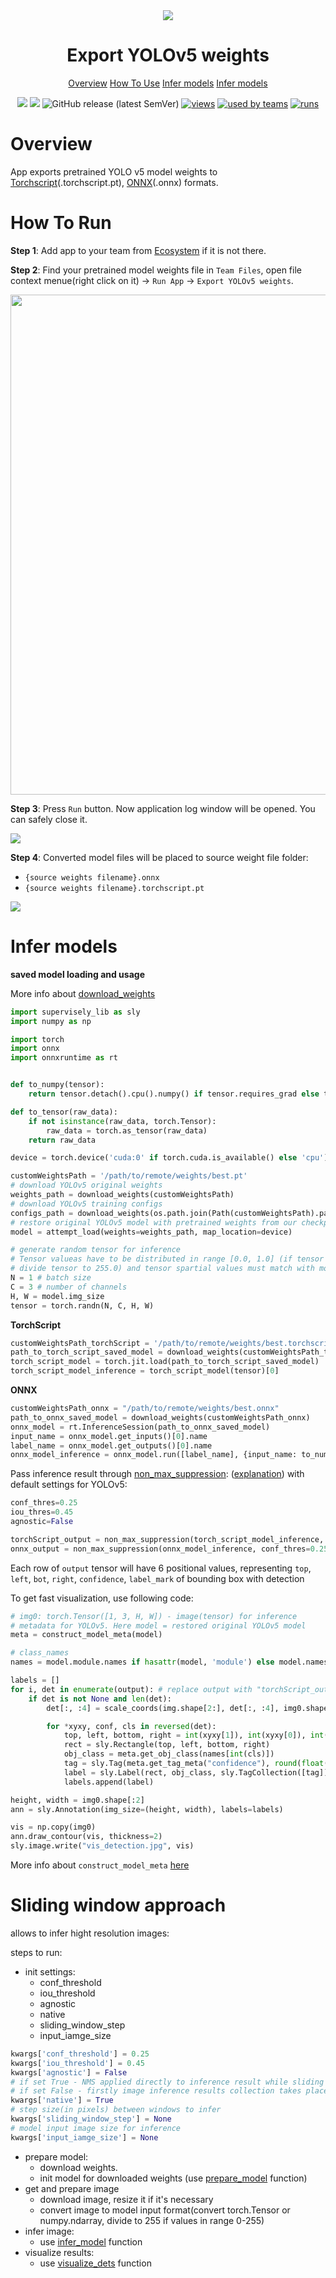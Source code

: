 <div align="center" markdown>
<img src="https://i.imgur.com/VwuZNID.png"/>

# Export YOLOv5 weights

<p align="center">
  <a href="#Overview">Overview</a>
  <a href="#How-To-Use">How To Use</a>
  <a href="#Infer-models">Infer models</a>
  <a href="Sliding-window-approach">Infer models</a>
</p>

[![](https://img.shields.io/badge/supervisely-ecosystem-brightgreen)](https://ecosystem.supervise.ly/apps/supervisely-ecosystem/yolov5/supervisely/export_weights)
[![](https://img.shields.io/badge/slack-chat-green.svg?logo=slack)](https://supervise.ly/slack)
![GitHub release (latest SemVer)](https://img.shields.io/github/v/release/supervisely-ecosystem/yolov5)
[![views](https://app.supervise.ly/public/api/v3/ecosystem.counters?repo=supervisely-ecosystem/yolov5/supervisely/export_weights&counter=views&label=views)](https://supervise.ly)
[![used by teams](https://app.supervise.ly/public/api/v3/ecosystem.counters?repo=supervisely-ecosystem/yolov5/supervisely/export_weights&counter=downloads&label=used%20by%20teams)](https://supervise.ly)
[![runs](https://app.supervise.ly/public/api/v3/ecosystem.counters?repo=supervisely-ecosystem/yolov5/supervisely/export_weights&counter=runs&label=runs&123)](https://supervise.ly)

</div>

# Overview

App exports pretrained YOLO v5 model weights to [Torchscript](https://pytorch.org/docs/stable/jit.html?highlight=model%20features)(.torchscript.pt), [ONNX](https://onnx.ai/index.html)(.onnx) formats. 

# How To Run
**Step 1**: Add app to your team from [Ecosystem](https://ecosystem.supervise.ly/apps/import-mot-format) if it is not there.

**Step 2**: Find your pretrained model weights file in `Team Files`, open file context menue(right click on it) -> `Run App` -> `Export YOLOv5 weights`.

<img src="https://i.imgur.com/uzMlQ2e.png" width="800px"/>

**Step 3**: Press `Run` button. Now application log window will be opened. You can safely close it.

<img src="https://i.imgur.com/zjXgxhg.png"/>

**Step 4**: Converted model files will be placed to source weight file folder:
 - `{source weights filename}.onnx`
 - `{source weights filename}.torchscript.pt`

<img src="https://i.imgur.com/Xk2Gzr0.png"/>

# Infer models

**saved model loading and usage**

More info about [download_weights](https://github.com/supervisely-ecosystem/yolov5/blob/2016c53e12c3e22c313e5313143d75eac75f15da/supervisely/export_weights/src/app_utils.py#L11)
```python
import supervisely_lib as sly
import numpy as np

import torch
import onnx
import onnxruntime as rt


def to_numpy(tensor):
    return tensor.detach().cpu().numpy() if tensor.requires_grad else tensor.cpu().numpy()

def to_tensor(raw_data):
    if not isinstance(raw_data, torch.Tensor):
        raw_data = torch.as_tensor(raw_data)    
    return raw_data

device = torch.device('cuda:0' if torch.cuda.is_available() else 'cpu')

customWeightsPath = '/path/to/remote/weights/best.pt'
# download YOLOv5 original weights
weights_path = download_weights(customWeightsPath)
# download YOLOv5 training configs
configs_path = download_weights(os.path.join(Path(customWeightsPath).parents[1], 'opt.yaml'))
# restore original YOLOv5 model with pretrained weights from our checkpoint
model = attempt_load(weights=weights_path, map_location=device)

# generate random tensor for inference
# Tensor valueas have to be distributed in range [0.0, 1.0] (if tensor values distributed in range [0, 255], 
# divide tensor to 255.0) and tensor spartial values must match with model input image's spartial values:
N = 1 # batch size
C = 3 # number of channels
H, W = model.img_size
tensor = torch.randn(N, C, H, W)
```
**TorchScript**
```python
customWeightsPath_torchScript = '/path/to/remote/weights/best.torchscript.pt'
path_to_torch_script_saved_model = download_weights(customWeightsPath_torchScript)
torch_script_model = torch.jit.load(path_to_torch_script_saved_model)
torch_script_model_inference = torch_script_model(tensor)[0]
```
**ONNX**
```python
customWeightsPath_onnx = "/path/to/remote/weights/best.onnx"
path_to_onnx_saved_model = download_weights(customWeightsPath_onnx)
onnx_model = rt.InferenceSession(path_to_onnx_saved_model)
input_name = onnx_model.get_inputs()[0].name
label_name = onnx_model.get_outputs()[0].name
onnx_model_inference = onnx_model.run([label_name], {input_name: to_numpy(tensor).astype(np.float32)})[0]
```
Pass inference result through [non_max_suppression](https://github.com/supervisely-ecosystem/yolov5/blob/0138090cd8d6f15e088246f16ca3240854bbba12/utils/general.py#L455): ([explanation](https://towardsdatascience.com/non-maximum-suppression-nms-93ce178e177c)) with default settings for YOLOv5: 

```python
conf_thres=0.25
iou_thres=0.45
agnostic=False

torchScript_output = non_max_suppression(torch_script_model_inference, conf_thres=0.25, iou_thres=0.45, agnostic=False)
onnx_output = non_max_suppression(onnx_model_inference, conf_thres=0.25, iou_thres=0.45, agnostic=False)
```
Each row of `output` tensor will have 6 positional values, representing `top`, `left`, `bot`, `right`, `confidence`, `label_mark` of bounding box with detection

To get fast visualization, use following code:
```python
# img0: torch.Tensor([1, 3, H, W]) - image(tensor) for inference
# metadata for YOLOv5. Here model = restored original YOLOv5 model
meta = construct_model_meta(model)

# class_names
names = model.module.names if hasattr(model, 'module') else model.names

labels = []
for i, det in enumerate(output): # replace output with "torchScript_output" or "onnx_output"
    if det is not None and len(det):
        det[:, :4] = scale_coords(img.shape[2:], det[:, :4], img0.shape).round()

        for *xyxy, conf, cls in reversed(det):
            top, left, bottom, right = int(xyxy[1]), int(xyxy[0]), int(xyxy[3]), int(xyxy[2])
            rect = sly.Rectangle(top, left, bottom, right)
            obj_class = meta.get_obj_class(names[int(cls)])
            tag = sly.Tag(meta.get_tag_meta("confidence"), round(float(conf), 4))
            label = sly.Label(rect, obj_class, sly.TagCollection([tag]))
            labels.append(label)

height, width = img0.shape[:2]
ann = sly.Annotation(img_size=(height, width), labels=labels)

vis = np.copy(img0)
ann.draw_contour(vis, thickness=2)
sly.image.write("vis_detection.jpg", vis)
```

More info about `construct_model_meta` [here](https://github.com/supervisely-ecosystem/yolov5/blob/0138090cd8d6f15e088246f16ca3240854bbba12/supervisely/serve/src/nn_utils.py#L16)

# Sliding window approach

allows to infer hight resolution images:

steps to run:

- init settings:
    - conf_threshold
    - iou_threshold
    - agnostic
    - native
    - sliding_window_step
    - input_iamge_size 
```python
kwargs['conf_threshold'] = 0.25
kwargs['iou_threshold'] = 0.45
kwargs['agnostic'] = False
# if set True - NMS applied directly to inference result while sliding window infers image criops 
# if set False - firstly image inference results collection takes place, then NMS applied 
kwargs['native'] = True 
# step size(in pixels) between windows to infer
kwargs['sliding_window_step'] = None
# model input image size for inference
kwargs['input_iamge_size'] = None
```
 - prepare model:
    - download weights. 
    - init model for downloaded weights (use [prepare_model](https://github.com/supervisely-ecosystem/yolov5/blob/2016c53e12c3e22c313e5313143d75eac75f15da/supervisely/export_weights/src/sliding_window.py#L124) function)
 - get and prepare image
    - download image, resize it if it's necessary
    - convert image to model input format(convert torch.Tensor or numpy.ndarray, divide to 255 if values in range 0-255)
 - infer image:
    - use [infer_model](https://github.com/supervisely-ecosystem/yolov5/blob/2016c53e12c3e22c313e5313143d75eac75f15da/supervisely/export_weights/src/sliding_window.py#L156) function
 - visualize results:
    - use [visualize_dets](https://github.com/supervisely-ecosystem/yolov5/blob/2016c53e12c3e22c313e5313143d75eac75f15da/supervisely/export_weights/src/sliding_window.py#L101) function
